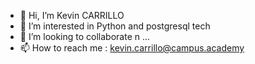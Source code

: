 - 👋 Hi, I’m Kevin CARRILLO
- 👀 I’m interested in Python and postgresql tech
- 💞️ I’m looking to collaborate n ...
- 📫 How to reach me : kevin.carrillo@campus.academy

<!---
kecarrillo/kecarrillo is a ✨ special ✨ repository because its `README.md` (this file) appears on your GitHub profile.
You can click the Preview link to take a look at your changes.
--->
